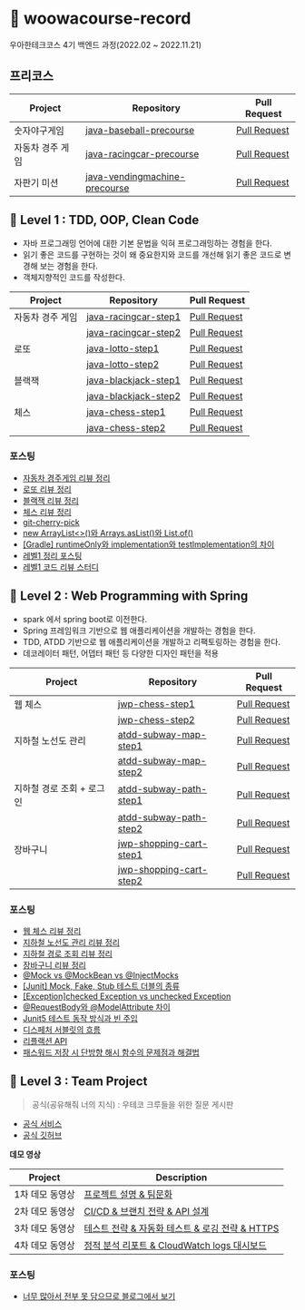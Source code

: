# 🚀 woowacourse-record
우아한테크코스 4기 백엔드 과정(2022.02 ~ 2022.11.21)

## 프리코스

|Project|Repository|Pull Request|
|-|---|---|
|숫자야구게임|[java-baseball-precourse](https://github.com/Gyuchool/java-baseball-precourse/tree/giron)|[Pull Request](https://github.com/woowacourse/java-baseball-precourse/pull/388)|
|자동차 경주 게임|[java-racingcar-precourse](https://github.com/Gyuchool/java-racingcar-precourse/tree/giron)|[Pull Request](https://github.com/woowacourse/java-racingcar-precourse/pull/370)|
|자판기 미션|[java-vendingmachine-precourse](https://github.com/Gyuchool/java-vendingmachine-precourse/tree/giron)|[Pull Request](https://github.com/woowacourse/java-vendingmachine-precourse/pull/124)|

## 🥚 Level 1 : TDD, OOP, Clean Code

- 자바 프로그래밍 언어에 대한 기본 문법을 익혀 프로그래밍하는 경험을 한다.
- 읽기 좋은 코드를 구현하는 것이 왜 중요한지와 코드를 개선해 읽기 좋은 코드로 변경해 보는 경험을 한다.
- 객체지향적인 코드를 작성한다.

|Project|Repository|Pull Request|
|-|---|---|
|자동차 경주 게임|[java-racingcar-step1](https://github.com/Gyuchool/java-racingcar/tree/step1)|[Pull Request](https://github.com/woowacourse/java-racingcar/pull/317)
||[java-racingcar-step2](https://github.com/Gyuchool/java-racingcar/tree/step2)|[Pull Request](https://github.com/woowacourse/java-racingcar/pull/362)|
|로또|[java-lotto-step1](https://github.com/Gyuchool/java-lotto/tree/step1)|[Pull Request](https://github.com/woowacourse/java-lotto/pull/334)
||[java-lotto-step2](https://github.com/Gyuchool/java-lotto/tree/step2)|[Pull Request](https://github.com/woowacourse/java-lotto/pull/444)|
|블랙잭|[java-blackjack-step1](https://github.com/Gyuchool/java-blackjack/tree/step1)|[Pull Request](https://github.com/woowacourse/java-blackjack/pull/226)
||[java-blackjack-step2](https://github.com/Gyuchool/java-blackjack/tree/step2)|[Pull Request](https://github.com/woowacourse/java-blackjack/pull/328)|
|체스|[java-chess-step1](https://github.com/Gyuchool/java-chess/tree/step1)|[Pull Request](https://github.com/woowacourse/java-chess/pull/295)
||[java-chess-step2](https://github.com/Gyuchool/java-chess/tree/step2)|[Pull Request](https://github.com/woowacourse/java-chess/pull/357)|

### 포스팅
- [자동차 경주게임 리뷰 정리](https://giron.tistory.com/95)
- [로또 리뷰 정리](https://giron.tistory.com/97)
- [블랙잭 리뷰 정리](https://giron.tistory.com/99)
- [체스 리뷰 정리](https://giron.tistory.com/102)
- [git-cherry-pick](https://giron.tistory.com/96)
- [new ArrayList<>()와 Arrays.asList()와 List.of()](https://giron.tistory.com/98)
- [[Gradle] runtimeOnly와 implementation와 testImplementation의 차이](https://giron.tistory.com/101)
- [레벨1 정리 포스팅](https://giron.tistory.com/103)
- [레벨1 코드 리뷰 스터디](https://github.com/woowacourse-study/2022-back-end-code-review-study)


## 🐣 Level 2 : Web Programming with Spring
- spark 에서 spring boot로 이전한다.
- Spring 프레임워크 기반으로 웹 애플리케이션을 개발하는 경험을 한다.
- TDD, ATDD 기반으로 웹 애플리케이션을 개발하고 리팩토링하는 경험을 한다.
- 데코레이터 패턴, 어뎁터 패턴 등 다양한 디자인 패턴을 적용

|Project|Repository|Pull Request|
|-|---|---|
|웹 체스|[jwp-chess-step1](https://github.com/Gyuchool/jwp-chess/tree/step1)|[Pull Request](https://github.com/woowacourse/jwp-chess/pull/402)|
||[jwp-chess-step2](https://github.com/Gyuchool/jwp-chess/tree/step2)|[Pull Request](https://github.com/woowacourse/jwp-chess/pull/467)|
|지하철 노선도 관리|[atdd-subway-map-step1](https://github.com/Gyuchool/atdd-subway-map/tree/step1)|[Pull Request](https://github.com/woowacourse/atdd-subway-map/pull/191)|
||[atdd-subway-map-step2](https://github.com/Gyuchool/atdd-subway-map/tree/step2)|[Pull Request](https://github.com/woowacourse/atdd-subway-map/pull/277)|
|지하철 경로 조회 + 로그인|[atdd-subway-path-step1](https://github.com/Gyuchool/atdd-subway-path/tree/step1)|[Pull Request](https://github.com/woowacourse/atdd-subway-path/pull/181)|
||[atdd-subway-path-step2](https://github.com/Gyuchool/atdd-subway-path/tree/step2)|[Pull Request](https://github.com/woowacourse/atdd-subway-path/pull/287)|
|장바구니|[jwp-shopping-cart-step1](https://github.com/Gyuchool/jwp-shopping-cart/tree/step1)|[Pull Request](https://github.com/woowacourse/jwp-shopping-cart/pull/73)|
||[jwp-shopping-cart-step2](https://github.com/Gyuchool/jwp-shopping-cart/tree/step2)|[Pull Request](https://github.com/woowacourse/jwp-shopping-cart/pull/129)|

### 포스팅

- [웹 체스 리뷰 정리](https://giron.tistory.com/108)
- [지하철 노선도 관리 리뷰 정리](https://giron.tistory.com/110)
- [지하철 경로 조회 리뷰 정리](https://giron.tistory.com/114)
- [장바구니 리뷰 정리](https://giron.tistory.com/122)
- [@Mock vs @MockBean vs @InjectMocks](https://giron.tistory.com/115)
- [[Junit] Mock, Fake, Stub 테스트 더블의 종류](https://giron.tistory.com/104)
- [[Exception]checked Exception vs unchecked Exception](https://giron.tistory.com/105)
- [@RequestBody와 @ModelAttribute 차이](https://giron.tistory.com/106)
- [Junit5 테스트 동작 방식과 빈 주입](https://giron.tistory.com/109)
- [디스페처 서블릿의 흐름](https://giron.tistory.com/111)
- [리플랙션 API](https://giron.tistory.com/112)
- [패스워드 저장 시 단방향 해시 함수의 문제점과 해결법](https://giron.tistory.com/118)


## 🐥 Level 3 : Team Project

> 공식(공유해줘 너의 지식) : 우테코 크루들을 위한 질문 게시판
- [공식 서비스](https://gongseek.site/)
- [공식 깃허브](https://github.com/woowacourse-teams/2022-gong-seek)

__데모 영상__

|Project|Description|
|-|---|
|1차 데모 동영상|[프로젝트 설명 & 팀문화](https://www.youtube.com/watch?v=REILvP6YXy4)|
|2차 데모 동영상|[CI/CD & 브랜치 전략 & API 설계](https://www.youtube.com/watch?v=6fya54RMtzA)|
|3차 데모 동영상|[테스트 전략 & 자동화 테스트 & 로깅 전략 & HTTPS](https://www.youtube.com/watch?v=ZA48GkZuEYY)|
|4차 데모 동영상|[정적 분석 리포트 & CloudWatch logs 대시보드](https://www.youtube.com/watch?v=QtfPt4WTAKk)|

### 포스팅

- [너무 많아서 전부 못 담으므로 블로그에서 보기](https://giron.tistory.com/)
